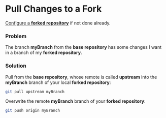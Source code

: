 # Pull Changes to a Fork

[Configure a **forked repository**](ConfigureAForkedRepository.md) if not done already.

### Problem

The branch **myBranch** from the **base repository** has some changes I want in a branch of my **forked repository**.

### Solution

Pull from the **base repository**, whose remote is called **upstream** into the **myBranch** branch of your local **forked repository**:

```bash
git pull upstream myBranch
```

Overwrite the remote **myBranch** branch of your **forked repository**:

```bash
git push origin myBranch
```

